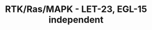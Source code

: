 ---
annotations:
- id: PW:0000525
  parent: signaling pathway
  type: Pathway Ontology
  value: Ras mediated signaling pathway
- id: PW:0000102
  parent: signaling pathway
  type: Pathway Ontology
  value: the extracellular signal-regulated Raf/Mek/Erk signaling pathway
authors:
- Kyook
- MaintBot
- Egonw
communities:
- WormBase_Approved
description: This pathway represents the core elements of Receptor Tyrosine Kinase
  (RTK)/Ras GTPase/MAP kinase (MAPK) pathways.  Many developmental events in C. elegans
  require this signaling pathway with different RTK's providing activation of the
  pathway in specific cell-types and under different regulatory controls. Depending
  on the process, this signaling pathway may interact with the Wnt,  Notch, or other
  pathways during development.
last-edited: 2015-01-07
organisms:
- Caenorhabditis elegans
redirect_from:
- /index.php/Pathway:WP2569
- /instance/WP2569
revision: null
schema-jsonld:
- '@context': https://schema.org/
  '@id': https://wikipathways.github.io/pathways/WP2569.html
  '@type': Dataset
  creator:
    '@type': Organization
    name: WikiPathways
  description: This pathway represents the core elements of Receptor Tyrosine Kinase
    (RTK)/Ras GTPase/MAP kinase (MAPK) pathways.  Many developmental events in C.
    elegans require this signaling pathway with different RTK's providing activation
    of the pathway in specific cell-types and under different regulatory controls.
    Depending on the process, this signaling pathway may interact with the Wnt,  Notch,
    or other pathways during development.
  keywords:
  - '?'
  - ??
  - ARK-1
  - CDF-1
  - CLR-1
  - CNK-1
  - DAB-1
  - DAF-2
  - DPY-22
  - DPY-23
  - EFL-1
  - EGL-15
  - EGL-17
  - EGL-18
  - EGL-19
  - EGL-30
  - EGL-5
  - ELT-6
  - EOR-1
  - EOR-2
  - GAP-1
  - GAP-2
  - GPA-5
  - GTP
  - KSR-1
  - KSR-2
  - LET-23
  - LET-60/Ras
  - LET-756
  - LET-92
  - LIN-1
  - LIN-10
  - LIN-12
  - LIN-2
  - LIN-25
  - LIN-3
  - LIN-31
  - LIN-35
  - LIN-39
  - LIN-45/Raf
  - LIN-7
  - LIP-1
  - LRP-1
  - LRP-2
  - LST-1
  - LST-2
  - LST-3
  - LST-4
  - MEK-2/Mek
  - MPK-1/Erk
  - PAR-1
  - PTP-2
  - ROM-1
  - SEM-4
  - SEM-5
  - SLI-1
  - SOC-1
  - SOC-2
  - SOS-1/GEF
  - SRA-13
  - SUR-2
  - SUR-5
  - SUR-6
  - SUR-7
  - UNC-101
  - VAB-1
  license: CC0
  name: RTK/Ras/MAPK -  LET-23, EGL-15 independent
seo: CreativeWork
title: RTK/Ras/MAPK -  LET-23, EGL-15 independent
wpid: WP2569
---
